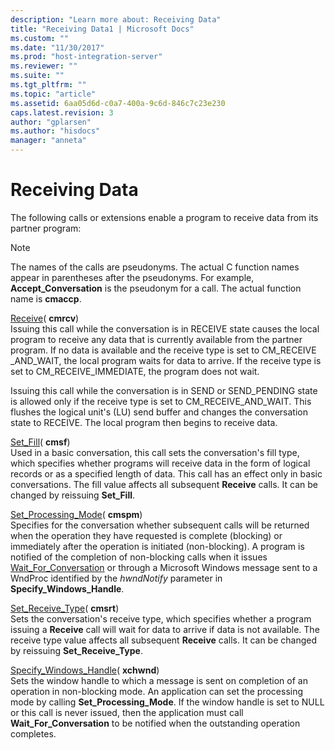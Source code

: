 ```yaml
---
description: "Learn more about: Receiving Data"
title: "Receiving Data1 | Microsoft Docs"
ms.custom: ""
ms.date: "11/30/2017"
ms.prod: "host-integration-server"
ms.reviewer: ""
ms.suite: ""
ms.tgt_pltfrm: ""
ms.topic: "article"
ms.assetid: 6aa05d6d-c0a7-400a-9c6d-846c7c23e230
caps.latest.revision: 3
author: "gplarsen"
ms.author: "hisdocs"
manager: "anneta"
---
```

# Receiving Data
The following calls or extensions enable a program to receive data from its partner program:  
  
> [!NOTE]
>  The names of the calls are pseudonyms. The actual C function names appear in parentheses after the pseudonyms. For example, **Accept_Conversation** is the pseudonym for a call. The actual function name is **cmaccp**.  
  
 [Receive](./receive-cpi-c-2.md)( **cmrcv**)  
 Issuing this call while the conversation is in RECEIVE state causes the local program to receive any data that is currently available from the partner program. If no data is available and the receive type is set to CM_RECEIVE _AND_WAIT, the local program waits for data to arrive. If the receive type is set to CM_RECEIVE_IMMEDIATE, the program does not wait.  
  
 Issuing this call while the conversation is in SEND or SEND_PENDING state is allowed only if the receive type is set to CM_RECEIVE_AND_WAIT. This flushes the logical unit's (LU) send buffer and changes the conversation state to RECEIVE. The local program then begins to receive data.  
  
 [Set_Fill](./set-fill-cpi-c-1.md)( **cmsf**)  
 Used in a basic conversation, this call sets the conversation's fill type, which specifies whether programs will receive data in the form of logical records or as a specified length of data. This call has an effect only in basic conversations. The fill value affects all subsequent **Receive** calls. It can be changed by reissuing **Set_Fill**.  
  
 [Set_Processing_Mode](./set-processing-mode-cpi-c-2.md)( **cmspm**)  
 Specifies for the conversation whether subsequent calls will be returned when the operation they have requested is complete (blocking) or immediately after the operation is initiated (non-blocking). A program is notified of the completion of non-blocking calls when it issues [Wait_For_Conversation](./wait-for-conversation-cpi-c-1.md) or through a Microsoft Windows message sent to a WndProc identified by the *hwndNotify* parameter in **Specify_Windows_Handle**.  
  
 [Set_Receive_Type](./set-receive-type-cpi-c-2.md)( **cmsrt**)  
 Sets the conversation's receive type, which specifies whether a program issuing a **Receive** call will wait for data to arrive if data is not available. The receive type value affects all subsequent **Receive** calls. It can be changed by reissuing **Set_Receive_Type**.  
  
 [Specify_Windows_Handle](./specify-windows-handle-cpi-c-2.md)( **xchwnd**)  
 Sets the window handle to which a message is sent on completion of an operation in non-blocking mode. An application can set the processing mode by calling **Set_Processing_Mode**. If the window handle is set to NULL or this call is never issued, then the application must call **Wait_For_Conversation** to be notified when the outstanding operation completes.
